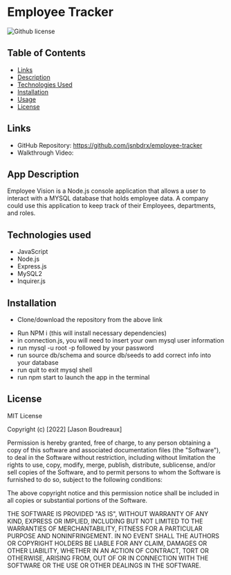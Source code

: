 # Employee Tracker

![Github license](http://img.shields.io/badge/license-MIT-blue.svg)

 ## Table of Contents
  * [Links](#links)
  * [Description](#app-descriptino)
  * [Technologies Used](#technologies-used)
  * [Installation](#installation)
  * [Usage](#usage)
  * [License](#license)

## Links

* GitHub Repository: https://github.com/jsnbdrx/employee-tracker
* Walkthrough Video: 

## App Description

Employee Vision is a Node.js console application that allows a user to interact with a MYSQL database that holds employee data. A company could use this application to keep track of their Employees, departments, and roles.

## Technologies used

* JavaScript
* Node.js
* Express.js
* MySQL2
* Inquirer.js

## Installation

 * Clone/download the repository from the above link
 - Run NPM i (this will install necessary dependencies)
 - in connection.js, you will need to insert your own mysql user information
 - run mysql -u root -p followed by your password
 - run source db/schema and source db/seeds to add correct info into your database
 - run quit to exit mysql shell
 - run npm start to launch the app in the terminal
 
## License

MIT License

Copyright (c) [2022] [Jason Boudreaux]

Permission is hereby granted, free of charge, to any person obtaining a copy of this software and associated documentation files (the "Software"), to deal in the Software without restriction, including without limitation the rights to use, copy, modify, merge, publish, distribute, sublicense, and/or sell copies of the Software, and to permit persons to whom the Software is furnished to do so, subject to the following conditions:

The above copyright notice and this permission notice shall be included in all copies or substantial portions of the Software.

THE SOFTWARE IS PROVIDED "AS IS", WITHOUT WARRANTY OF ANY KIND, EXPRESS OR IMPLIED, INCLUDING BUT NOT LIMITED TO THE WARRANTIES OF MERCHANTABILITY, FITNESS FOR A PARTICULAR PURPOSE AND NONINFRINGEMENT. IN NO EVENT SHALL THE AUTHORS OR COPYRIGHT HOLDERS BE LIABLE FOR ANY CLAIM, DAMAGES OR OTHER LIABILITY, WHETHER IN AN ACTION OF CONTRACT, TORT OR OTHERWISE, ARISING FROM, OUT OF OR IN CONNECTION WITH THE SOFTWARE OR THE USE OR OTHER DEALINGS IN THE SOFTWARE.